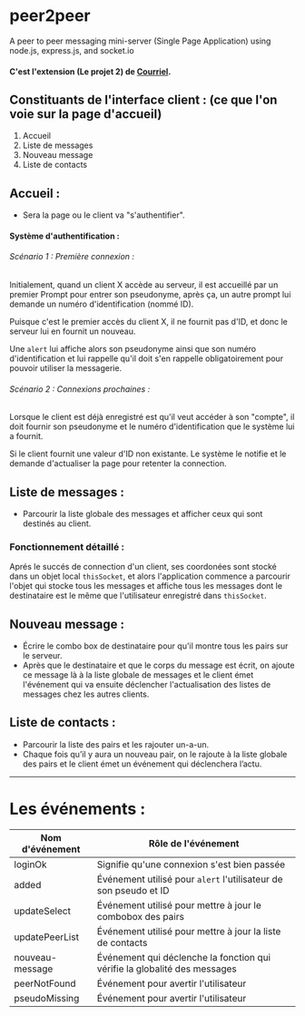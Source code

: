 # peer2peer
A peer to peer messaging mini-server (Single Page Application) using node.js, express.js, and socket.io

#### C'est l'extension (Le projet 2) de [Courriel](https://github.com/zenAndroid/courriel).

## Constituants de l'interface client : (ce que l'on voie sur la page d'accueil)
1. Accueil
2. Liste de messages
3. Nouveau message
4. Liste de contacts


## Accueil :

- Sera la page ou le client va "s'authentifier".

#### Système d'authentification :

###### Scénario 1 : Première connexion :

Initialement, quand un client X accède au serveur, il est accueillé par un premier Prompt pour
entrer son pseudonyme, après ça, un autre prompt lui demande un numéro d'identification (nommé ID).

Puisque c'est le premier accès du client X, il ne fournit pas d'ID, et donc le serveur lui en fournit un nouveau.

Une `alert` lui affiche alors son pseudonyme ainsi que son numéro d'identification et lui rappelle
qu'il doit s'en rappelle obligatoirement pour pouvoir utiliser la messagerie.

###### Scénario 2 : Connexions prochaines :

Lorsque le client est déjà enregistré est qu'il veut accéder à son "compte", il doit fournir son
pseudonyme et le numéro d'identification que le système lui a fournit.


Si le client fournit une valeur d'ID non existante. Le système le notifie et le demande d'actualiser
la page pour retenter la connection.


## Liste de messages :

- Parcourir la liste globale des messages et afficher ceux qui sont destinés au client.

### Fonctionnement détaillé :

Aprés le succés de connection d'un client, ses coordonées sont stocké dans un objet local `thisSocket`, et 
alors l'application commence a parcourir l'objet qui stocke tous les messages et affiche tous les messages dont le destinataire est le même que l'utilisateur enregistré dans `thisSocket`.


## Nouveau message :

- Écrire le combo box de destinataire pour qu'il montre tous les pairs sur le serveur.
- Après que le destinataire et que le corps du message est écrit, on ajoute ce message là à la liste globale de messages et le client émet l'événement qui va ensuite déclencher l'actualisation des listes de messages chez les autres clients.


## Liste de contacts :
- Parcourir la liste des pairs et les rajouter un-a-un.
- Chaque fois qu’il y aura un nouveau pair, on le rajoute à la liste globale des pairs et le client émet un événement qui déclenchera l’actu.

---

# Les événements :

| Nom d'événement | Rôle de l'événement                                                         |
| --------------- | --------------------------------------------------------------------------- |
| loginOk         | Signifie qu'une connexion s'est bien passée                                 |
| added           | Événement utilisé pour `alert` l'utilisateur de son pseudo et ID            |
| updateSelect    | Événement utilisé pour mettre à jour le combobox des pairs                  |
| updatePeerList  | Événement utilisé pour mettre à jour la liste de contacts                   |
| nouveau-message | Événement qui déclenche la fonction qui vérifie la globalité des messages   |
| peerNotFound    | Événement pour avertir l'utilisateur                                        |
| pseudoMissing   | Événement pour avertir l'utilisateur                                        |
